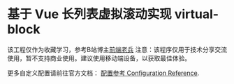 # 基于 Vue 长列表虚拟滚动实现 virtual-block


该工程仅作为收藏学习，参考B站博主[前端老兵](https://www.bilibili.com/video/BV1ab4y127Hp?from=search&seid=15134445376887835356&spm_id_from=333.337.0.0)
注意：该程序仅用于技术分享交流使用，暂不支持商业使用。建议使用移动端设备，以获取最佳体验。


更多自定义配置请前往官方文档： [配置参考  Configuration Reference](https://cli.vuejs.org/config/).

